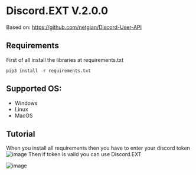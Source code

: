 Discord.EXT V.2.0.0
===================
Based on: https://github.com/netgian/Discord-User-API

## Requirements
First of all install the libraries at requirements.txt
```
pip3 install -r requirements.txt
```

## Supported OS:

- Windows
- Linux
- MacOS


## Tutorial
When you install all requirements then you have to enter your discord token
![image](https://github.com/RaySoftworks/Discord.EXT/assets/130923455/a1318d9e-d701-4cdd-a195-04ece523120d)
Then if token is valid you can use Discord.EXT

![image](https://github.com/RaySoftworks/Discord.EXT/assets/130923455/c68d84fe-9be7-49f5-a1d5-302d96d85b92)
